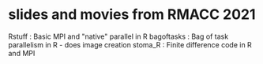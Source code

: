 # slides and movies from RMACC 2021
Rstuff
: Basic MPI and "native" parallel in R
bagoftasks
: Bag of task parallelism in R - does image creation
stoma_R
: Finite difference code in R and MPI
